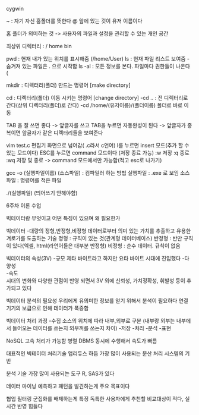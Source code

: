 cygwin 

 ~ : 자기 자신 홈폴더를 뜻한다
@ 앞에 있는 것이 유저 이름이다

홈 폴더가 의미하는 것
  -> 사용자의 파일과 설정을 관리할 수 있는 개인 공간
  
최상위 디렉터리 : /
home
bin

pwd : 현재 내가 있는 위치를 표시해줌 (/home/User) 
ls : 현재 파일 리스트 보여줌
  -숨겨져 있는 파일은 . 으로 시작함
ls -al : 모든 정보를 본다. 파일마다 권한들이 나온다 (

mkdir : 디렉터리(폴더) 만드는 명령어  [make directory]

cd : 디렉터리(폴더) 이동 시키는 명령어 [change directory]
  -cd .. : 전 디렉터리로 간다(상위 디렉터리(폴더)로 간다)
  -cd /home/(유저이름)/(폴더이름)  폴더로 바로 이동

TAB 을 잘 쓰면 좋다
  -> 앞글자를 쓰고 TAB을 누르면 자동완성이 된다
  -> 앞글자가 중복이면 앞글자가 같은 디렉터리들을 보여준다

vim test.c  편집기 화면으로 넘어감( .c라서 c언어)
 I를 누르면 insert 모드(추가 할 수 있는 모드이다)
 ESC를 누르면 command 모드이다 (저장 종료 가능)
   :w 저장
   :q 종료
   :wq 저장 및 종료
     -> command 모드에서만 가능함(적고 esc로 나가기)

gcc -o (실행파일이름) (소스파일) : 컴파일러 하는 방법
  실행파일 : .exe 로 보임
  소스파일 : 명령어를 적은 파일

  ./(실행파일)  (띄어쓰기 안해야함)





6주차 이론 수업

빅테이터랑 무엇이고 어떤 특징이 있으며 왜 필요한가

빅데이터
  -대량의 정형,반정형,비정형 데이터로부터 의미 있는 가치를 추출하고 유용한 겨로가를 도출하는 기술
    정형 : 규칙이 있는 것(관계형 데이터베이스)
    반정형 : 반만 규칙이 있다(엑셀, html(라언어들은 대부분 반정형)
    비정형 : 순수 데이터. 규칙이 없음

빅데이터의 속성(3V)
 -규모    제타 바이트라고 하지만 요타 바이트 시대에 진입했다
 -다양성  
 -속도   
   시대의 변화와 다양한 관점이 반영 되면서 3V 외에 신뢰성, 가치정확성, 휘발성 등이 추가되고 있다

빅데이터 분석의 필요성
  우리에게 유의미한 정보를 얻기 위해서 분석이 필요하다
  연결 기기의 보급으로 인해 데이터가 폭증함

빅데이터 처리 과정
  -수집 소스의 위치에 따라 내부,외부로 구분  (내부랑 외부는 내부에서 들어오는 데이터를 쓰는지 외부꺼를 쓰는지 차이)
  -저장 
  -처리
  -분석
  -표현

NoSQL 고속 처리가 가능함
병렬 DBMS 동시에 수행해서 속도가 빠름

대표적인 빅테이터 처리기술
  앱리듀스 
  하듬  가장 많이 사용되는 분산 처리 시스템의 기반

분석 기술
  가장 많이 사용되는 도구 R, SAS가 있다

데이터 마이닝
  예측하고 패턴을 발견하는게 주요 목표이다

협업 필터링
  군집화를 배제하는게 특징
  독특한 사용자에게 추천할 비교대상이 적다, 실시간 반영 힘들다


